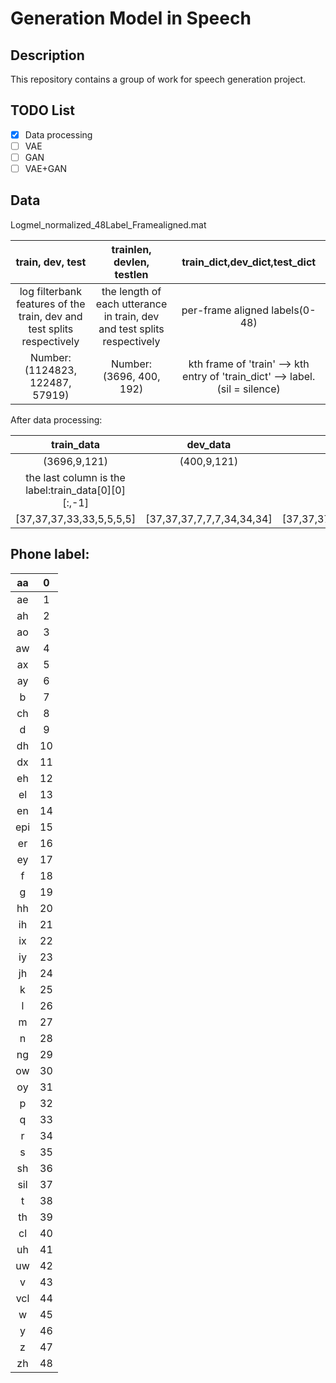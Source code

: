 # Generation Model in Speech

## Description

This repository contains a group of work for speech generation project.

## TODO List

- [x] Data processing
- [ ] VAE
- [ ] GAN
- [ ] VAE+GAN

## Data

Logmel_normalized_48Label_Framealigned.mat


|train, dev, test| trainlen, devlen, testlen|train_dict,dev_dict,test_dict|
| :-------------: |:-------------:| :-----:|
| log filterbank features of the train, dev and test splits respectively | the length of each utterance in train, dev and test splits respectively |  per-frame aligned labels(0-48) |
| Number: (1124823, 122487, 57919)| Number: (3696, 400, 192) | kth frame of 'train' --> kth entry of 'train_dict' --> label. (sil = silence)|

After data processing:

|train_data| dev_data|test_data|
| :-------------: |:-------------:| :-----:|
|(3696,9,121)|(400,9,121)|(192,9,121)|
|the last column is the label:train_data[0][0][:,-1]|
|[37,37,37,33,33,5,5,5,5]|[37,37,37,7,7,7,34,34,34]|[37,37,37,43,43,43,21,21,21]|

## Phone label:
|aa|0|
|:--:|:--:|
|ae|1|
|ah|2|
|ao|3|
|aw|4|
|ax|5|
|ay|6|
|b|7|
|ch|8|
|d|9|
|dh|10|
|dx|11|
|eh|12|
|el|13|
|en|14|
|epi|15|
|er|16|
|ey|17|
|f|18|
|g|19|
|hh|20|
|ih|21|
|ix|22|
|iy|23|
|jh|24|
|k|25|
|l|26|
|m|27|
|n|28|
|ng|29|
|ow|30|
|oy|31|
|p|32|
|q|33|
|r|34|
|s|35|
|sh|36|
|sil|37|
|t|38|
|th|39|
|cl|40|
|uh|41|
|uw|42|
|v|43|
|vcl|44|
|w|45|
|y|46|
|z|47|
|zh|48|





